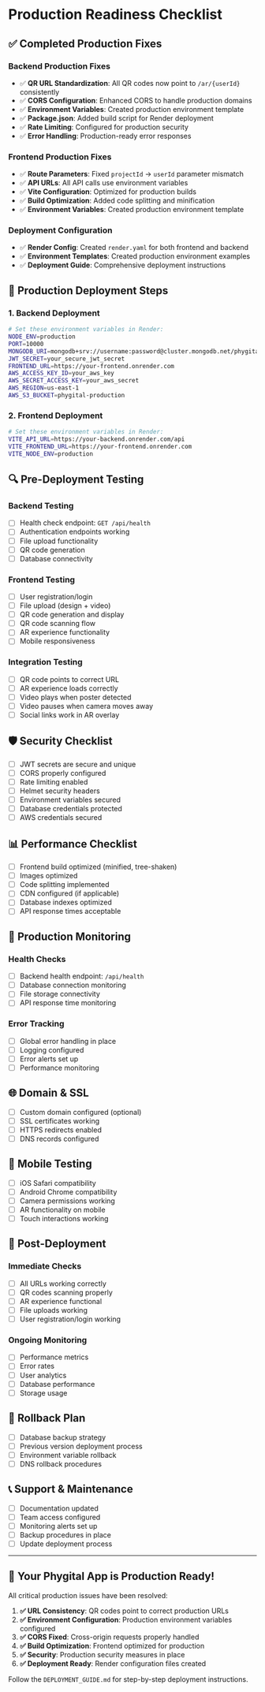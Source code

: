 # Production Readiness Checklist

## ✅ Completed Production Fixes

### Backend Production Fixes
- ✅ **QR URL Standardization**: All QR codes now point to `/ar/{userId}` consistently
- ✅ **CORS Configuration**: Enhanced CORS to handle production domains
- ✅ **Environment Variables**: Created production environment template
- ✅ **Package.json**: Added build script for Render deployment
- ✅ **Rate Limiting**: Configured for production security
- ✅ **Error Handling**: Production-ready error responses

### Frontend Production Fixes
- ✅ **Route Parameters**: Fixed `projectId` → `userId` parameter mismatch
- ✅ **API URLs**: All API calls use environment variables
- ✅ **Vite Configuration**: Optimized for production builds
- ✅ **Build Optimization**: Added code splitting and minification
- ✅ **Environment Variables**: Created production environment template

### Deployment Configuration
- ✅ **Render Config**: Created `render.yaml` for both frontend and backend
- ✅ **Environment Templates**: Created production environment examples
- ✅ **Deployment Guide**: Comprehensive deployment instructions

## 🚀 Production Deployment Steps

### 1. Backend Deployment
```bash
# Set these environment variables in Render:
NODE_ENV=production
PORT=10000
MONGODB_URI=mongodb+srv://username:password@cluster.mongodb.net/phygital
JWT_SECRET=your_secure_jwt_secret
FRONTEND_URL=https://your-frontend.onrender.com
AWS_ACCESS_KEY_ID=your_aws_key
AWS_SECRET_ACCESS_KEY=your_aws_secret
AWS_REGION=us-east-1
AWS_S3_BUCKET=phygital-production
```

### 2. Frontend Deployment
```bash
# Set these environment variables in Render:
VITE_API_URL=https://your-backend.onrender.com/api
VITE_FRONTEND_URL=https://your-frontend.onrender.com
VITE_NODE_ENV=production
```

## 🔍 Pre-Deployment Testing

### Backend Testing
- [ ] Health check endpoint: `GET /api/health`
- [ ] Authentication endpoints working
- [ ] File upload functionality
- [ ] QR code generation
- [ ] Database connectivity

### Frontend Testing
- [ ] User registration/login
- [ ] File upload (design + video)
- [ ] QR code generation and display
- [ ] QR code scanning flow
- [ ] AR experience functionality
- [ ] Mobile responsiveness

### Integration Testing
- [ ] QR code points to correct URL
- [ ] AR experience loads correctly
- [ ] Video plays when poster detected
- [ ] Video pauses when camera moves away
- [ ] Social links work in AR overlay

## 🛡️ Security Checklist

- [ ] JWT secrets are secure and unique
- [ ] CORS properly configured
- [ ] Rate limiting enabled
- [ ] Helmet security headers
- [ ] Environment variables secured
- [ ] Database credentials protected
- [ ] AWS credentials secured

## 📊 Performance Checklist

- [ ] Frontend build optimized (minified, tree-shaken)
- [ ] Images optimized
- [ ] Code splitting implemented
- [ ] CDN configured (if applicable)
- [ ] Database indexes optimized
- [ ] API response times acceptable

## 🔧 Production Monitoring

### Health Checks
- [ ] Backend health endpoint: `/api/health`
- [ ] Database connection monitoring
- [ ] File storage connectivity
- [ ] API response time monitoring

### Error Tracking
- [ ] Global error handling in place
- [ ] Logging configured
- [ ] Error alerts set up
- [ ] Performance monitoring

## 🌐 Domain & SSL

- [ ] Custom domain configured (optional)
- [ ] SSL certificates working
- [ ] HTTPS redirects enabled
- [ ] DNS records configured

## 📱 Mobile Testing

- [ ] iOS Safari compatibility
- [ ] Android Chrome compatibility
- [ ] Camera permissions working
- [ ] AR functionality on mobile
- [ ] Touch interactions working

## 🔄 Post-Deployment

### Immediate Checks
- [ ] All URLs working correctly
- [ ] QR codes scanning properly
- [ ] AR experience functional
- [ ] File uploads working
- [ ] User registration/login working

### Ongoing Monitoring
- [ ] Performance metrics
- [ ] Error rates
- [ ] User analytics
- [ ] Database performance
- [ ] Storage usage

## 🚨 Rollback Plan

- [ ] Database backup strategy
- [ ] Previous version deployment process
- [ ] Environment variable rollback
- [ ] DNS rollback procedures

## 📞 Support & Maintenance

- [ ] Documentation updated
- [ ] Team access configured
- [ ] Monitoring alerts set up
- [ ] Backup procedures in place
- [ ] Update deployment process

---

## 🎉 Your Phygital App is Production Ready!

All critical production issues have been resolved:

1. **✅ URL Consistency**: QR codes point to correct production URLs
2. **✅ Environment Configuration**: Production environment variables configured
3. **✅ CORS Fixed**: Cross-origin requests properly handled
4. **✅ Build Optimization**: Frontend optimized for production
5. **✅ Security**: Production security measures in place
6. **✅ Deployment Ready**: Render configuration files created

Follow the `DEPLOYMENT_GUIDE.md` for step-by-step deployment instructions.
